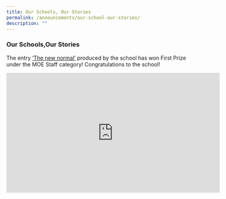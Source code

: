 ```yaml
---
title: Our Schools, Our Stories
permalink: /announcements/our-school-our-stories/
description: ""
---
```


### Our Schools,Our Stories

The entry [‘The new normal’](https://youtu.be/83vfjK5jtec) produced by the school has won First Prize under the MOE Staff category! Congratulations to the school!

<iframe width="560" height="315" src="https://www.youtube.com/embed/83vfjK5jtec" title="YouTube video player" frameborder="0" allow="accelerometer; autoplay; clipboard-write; encrypted-media; gyroscope; picture-in-picture" allowfullscreen></iframe>